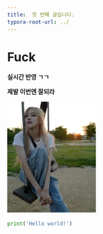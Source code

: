 ```yaml
---
title:  첫 번째 글입니다.
typora-root-url: ../
---
```

# Fuck

**실시간 반영 ㄱㄱ**

**제발 이번엔 잘되라**



<img src="/images/2023-06-23-second/rose.jpg" alt="rose" style="zoom:25%;" />


```python
print('Hello world!')
```